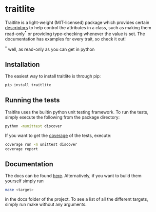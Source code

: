 # traitlite

Traitlite is a light-weight (MIT-licensed) package which provides certain [descriptors](https://docs.python.org/3/howto/descriptor.html) to help control the attributes in a class, such as making them read-only<sup>\*</sup> or providing type-checking whenever the value is set. The documentation has examples for every trait, so check it out!

<sup>\*</sup> well, as read-only as you can get in python

## Installation

The easiest way to install traitlite is through pip:

```bash
pip install traitlite
```

## Running the tests

Traitlite uses the builtin python unit testing framework. To run the tests, simply execute the following from the package directory:

```bash
python -munittest discover
```

If you want to get the [coverage](https://github.com/nedbat/coveragepy) of the tests, execute:

```bash
coverage run -m unittest discover
coverage report
```

## Documentation

The docs can be found [here](). Alternatively, if you want to build them yourself simply run

```bash
make <target>
```
in the docs folder of the project. To see a list of all the different targets, simply run make without any arguments.
